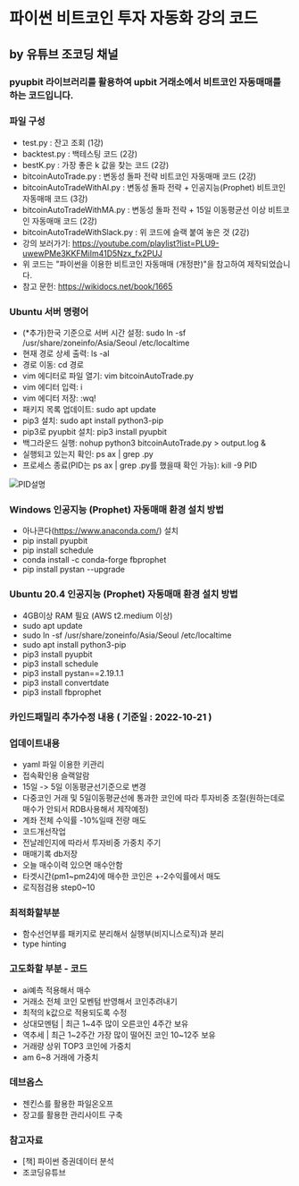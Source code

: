 # 파이썬 비트코인 투자 자동화 강의 코드
## by 유튜브 조코딩 채널
### pyupbit 라이브러리를 활용하여 upbit 거래소에서 비트코인 자동매매를 하는 코드입니다.

### 파일 구성
- test.py : 잔고 조회 (1강)
- backtest.py : 백테스팅 코드 (2강)
- bestK.py : 가장 좋은 k 값을 찾는 코드 (2강)
- bitcoinAutoTrade.py : 변동성 돌파 전략 비트코인 자동매매 코드 (2강)
- bitcoinAutoTradeWithAI.py : 변동성 돌파 전략 + 인공지능(Prophet) 비트코인 자동매매 코드 (3강)
- bitcoinAutoTradeWithMA.py : 변동성 돌파 전략 + 15일 이동평균선 이상 비트코인 자동매매 코드 (2강)
- bitcoinAutoTradeWithSlack.py : 위 코드에 슬랙 붙여 놓은 것 (2강)
- 강의 보러가기:  https://youtube.com/playlist?list=PLU9-uwewPMe3KKFMiIm41D5Nzx_fx2PUJ
- 위 코드는 "파이썬을 이용한 비트코인 자동매매 (개정판)"을 참고하여 제작되었습니다.
- 참고 문헌: https://wikidocs.net/book/1665

### Ubuntu 서버 명령어
- (*추가)한국 기준으로 서버 시간 설정: sudo ln -sf /usr/share/zoneinfo/Asia/Seoul /etc/localtime
- 현재 경로 상세 출력: ls -al
- 경로 이동: cd 경로
- vim 에디터로 파일 열기: vim bitcoinAutoTrade.py
- vim 에디터 입력: i
- vim 에디터 저장: :wq!
- 패키지 목록 업데이트: sudo apt update
- pip3 설치: sudo apt install python3-pip
- pip3로 pyupbit 설치: pip3 install pyupbit
- 백그라운드 실행: nohup python3 bitcoinAutoTrade.py > output.log &
- 실행되고 있는지 확인: ps ax | grep .py
- 프로세스 종료(PID는 ps ax | grep .py를 했을때 확인 가능): kill -9 PID

![PID설명](https://user-images.githubusercontent.com/58558338/115999411-9133ef00-a626-11eb-8aa0-82a1114936e8.PNG)


### Windows 인공지능 (Prophet) 자동매매 환경 설치 방법
- 아나콘다(https://www.anaconda.com/) 설치
- pip install pyupbit
- pip install schedule
- conda install -c conda-forge fbprophet
- pip install pystan --upgrade

### Ubuntu 20.4 인공지능 (Prophet) 자동매매 환경 설치 방법
- 4GB이상 RAM 필요 (AWS t2.medium 이상)
- sudo apt update
- sudo ln -sf /usr/share/zoneinfo/Asia/Seoul /etc/localtime
- sudo apt install python3-pip
- pip3 install pyupbit
- pip3 install schedule
- pip3 install pystan==2.19.1.1
- pip3 install convertdate
- pip3 install fbprophet

### 카인드패밀리 추가수정 내용 ( 기준일 : 2022-10-21 )
### 업데이트내용
- yaml 파일 이용한 키관리  
- 접속확인용 슬랙알람  
- 15일 -> 5일 이동평균선기준으로 변경  
- 다중코인 거래 및 5일이동평균선에 통과한 코인에 따라 투자비중 조절(원하는데로 매수가 안되서 RDB사용해서 제작예정)  
- 계좌 전체 수익률 -10%일때 전량 매도  
- 코드개선작업  
- 전날레인지에 따라서 투자비중 가중치 주기  
- 매매기록 db저장  
- 오늘 매수이력 있으면 매수안함  
- 타겟시간(pm1~pm24)에 매수한 코인은 +-2수익률에서 매도  
- 로직점검용 step0~10  

### 최적화할부분  
- 함수선언부를 패키지로 분리해서 실행부(비지니스로직)과 분리  
- type hinting  

### 고도화할 부분 - 코드  
- ai예측 적용해서 매수 
- 거래소 전체 코인 모벤텀 반영해서 코인추려내기  
- 최적의 k값으로 적용되도록 수정  
- 상대모멘텀 | 최근 1~4주 많이 오른코인 4주간 보유  
- 역추세 | 최근 1~2주간 가장 많이 떨어진 코인 10~12주 보유  
- 거래량 상위 TOP3 코인에 가중치  
- am 6~8 거래에 가중치  

### 데브옵스  
- 젠킨스를 활용한 파일온오프  
- 장고를 활용한 관리사이트 구축  

### 참고자료  
- [책] 파이썬 증권데이터 분석  
- 조코딩유튜브  